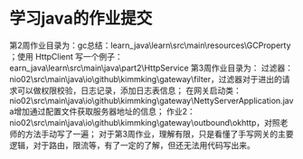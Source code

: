 # 学习java的作业提交
第2周作业目录为：gc总结：learn_java\learn\src\main\resources\GCProperty ；使用 HttpClient 写一个例子：earn_java\learn\src\main\java\part2\HttpService
第3周作业目录为：
过滤器：nio02\src\main\java\io\github\kimmking\gateway\filter，过滤器对于进出的请求可以做权限校验，日志记录，添加日志表信息；
在网关启动类：nio02\src\main\java\io\github\kimmking\gateway\NettyServerApplication.java增加通过配置文件获取服务器地址的信息；
作业2：nio02\src\main\java\io\github\kimmking\gateway\outbound\okhttp，对照老师的方法手动写了一遍；
对于第3周作业，理解有限，只是看懂了手写网关的主要逻辑，对于路由，限流等，有了一定的了解，但还无法用代码写出来。
